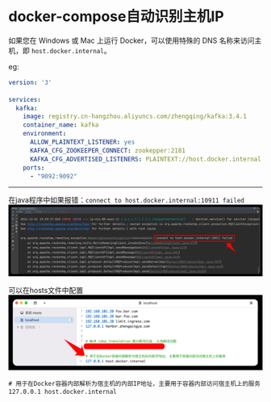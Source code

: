 # docker-compose自动识别主机IP

如果您在 Windows 或 Mac 上运行 Docker，可以使用特殊的 DNS 名称来访问主机，即 `host.docker.internal`。

eg: 

```yml
version: '3'

services:
  kafka:
    image: registry.cn-hangzhou.aliyuncs.com/zhengqing/kafka:3.4.1
    container_name: kafka
    environment:
      ALLOW_PLAINTEXT_LISTENER: yes
      KAFKA_CFG_ZOOKEEPER_CONNECT: zookepper:2181                        
      KAFKA_CFG_ADVERTISED_LISTENERS: PLAINTEXT://host.docker.internal:9092
    ports: 
      - "9092:9092"
```

---

在java程序中如果报错：`connect to host.docker.internal:10911 failed`
![](./images/29-docker-compose自动识别主机IP-1733052599222.png)


可以在hosts文件中配置
![](./images/29-docker-compose自动识别主机IP-1733053075901.png)


```shell
# 用于在Docker容器内部解析为宿主机的内部IP地址，主要用于容器内部访问宿主机上的服务
127.0.0.1 host.docker.internal
```